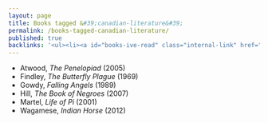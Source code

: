 ```yaml
---
layout: page
title: Books tagged &#39;canadian-literature&#39;
permalink: /books-tagged-canadian-literature/
published: true
backlinks: '<ul><li><a id="books-ive-read" class="internal-link" href="/books-ive-read/">Books I&#39;ve read</a></li></ul>'
---
```


* Atwood, _The Penelopiad_ (2005) 
* Findley, _The Butterfly Plague_ (1969) 
* Gowdy, _Falling Angels_ (1989) 
* Hill, _The Book of Negroes_ (2007) 
* Martel, _Life of Pi_ (2001) 
* Wagamese, _Indian Horse_ (2012) 
